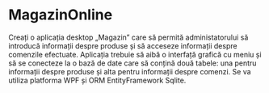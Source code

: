 # MagazinOnline
Creați o aplicația  desktop „Magazin” care să permită administatorului să introducă informații despre produse și să acceseze informații despre comenzile efectuate. Aplicația trebuie să aibă o interfață grafică cu meniu și să se conecteze la o bază de date care să conțină două tabele: una pentru informații despre produse și alta pentru informații despre comenzi. 
Se va utiliza platforma WPF și ORM EntityFramework Sqlite.
